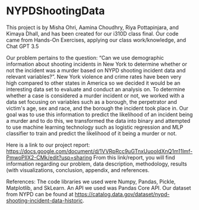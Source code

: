 # NYPDShootingData
This project is by Misha Ohri, Aamina Choudhry, Riya Pottapinjara, and Kimaya Dhall, and has been created for our i310D class final.
Our code came from Hands-On Exercises, applying our class work/knowledge, and Chat GPT 3.5

Our problem pertains to the question: “Can we use demographic information about shooting incidents in New York to determine whether or not the incident was a murder based on NYPD shooting incident data and relevant variables?”. New York violence and crime rates have been very high compared to other states in America so we decided it would be an interesting data set to evaluate and conduct an analysis on. To determine whether a case is considered a murder incident or not, we worked with a data set focusing on variables such as a borough, the perpetrator and victim's age, sex and race, and the borough the incident took place in. Our goal was to use this information to predict the likelihood of an incident being a murder and to do this, we transformed the data into binary and attempted to use machine learning technology such as logistic regression and MLP classifier to train and predict the likelihood of it being a murder or not. 

Here is a link to our project report: https://docs.google.com/document/d/1VVRpRcc9uGTnxUuooIdXnQ1m11lmf-PmwoPIlX2-CMk/edit?usp=sharing
From this link/report, you will find information regarding our problem, data description, methodology, results (with visualizations, conclusion, appendix, and references.

References: The code libraries we used were Numpy, Pandas, Pickle, Matplotlib, and SkLearn. An API we used was Pandas Core API. Our dataset from NYPD can be found at https://catalog.data.gov/dataset/nypd-shooting-incident-data-historic.
